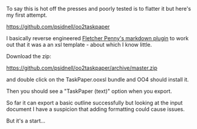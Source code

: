 To say this is hot off the presses and poorly tested is to flatter it but here's my first attempt.

https://github.com/psidnell/oo2taskpaper

I basically reverse engineered [Fletcher Penny's markdown plugin](https://github.com/fletcher/Markdown.ooxsl) to work out that it was a an xsl template - about which I know little.

Download the zip:

https://github.com/psidnell/oo2taskpaper/archive/master.zip

and double click on the TaskPaper.ooxsl bundle and OO4 should install it.

Then you should see a "TaskPaper (text)" option when you export.

So far it can export a basic outline successfully but looking at the input document I have a suspicion that adding formatting could cause issues.

But it's a start...
